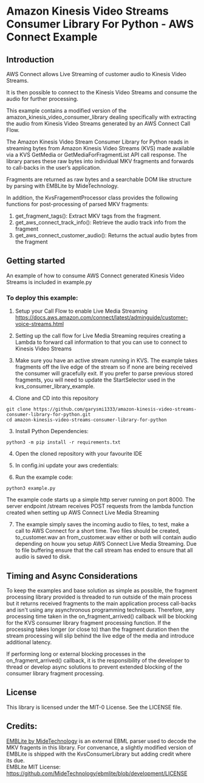 # Amazon Kinesis Video Streams Consumer Library For Python - AWS Connect Example

## Introduction

AWS Connect allows Live Streaming of customer audio to Kinesis Video Streams.

It is then possible to connect to the Kinesis Video Streams and consume the audio for further processing.

This example contains a modified version of the amazon_kinesis_video_consumer_library dealing specifically with
extracting the audio from Kinesis Video Streams generated by an AWS Connect Call Flow.

The Amazon Kinesis Video Stream Consumer Library for Python reads in streaming bytes from Amazon 
Kinesis Video Streams (KVS) made available via a KVS GetMedia or GetMediaForFragmentList API call response. 
The library parses these raw bytes into individual MKV fragments and forwards to call-backs in the user’s application.

Fragments are returned as raw bytes and a searchable DOM like structure by parsing with EMBLite by MideTechnology.

In addition, the KvsFragementProcessor class provides the following functions for post-processing of parsed MKV fragments:
1) get_fragment_tags(): Extract MKV tags from the fragment.
2) get_aws_connect_track_info(): Retrieve the audio track info from the fragment
3) get_aws_connect_customer_audio(): Returns the actual audio bytes from the fragment

## Getting started

An example of how to consume AWS Connect generated Kinesis Video Streams is included in example.py


### To deploy this example:

1. Setup your Call Flow to enable Live Media Streaming https://docs.aws.amazon.com/connect/latest/adminguide/customer-voice-streams.html

2. Setting up the call flow for Live Media Streaming requires creating a Lambda to forward call information to that you can use to connect to Kinesis Video Streams

2. Make sure you have an active stream running in KVS. The example takes fragments off the live edge of the stream so if 
none are being received the consumer will gracefully exit. If you prefer to parse previous stored fragments, you will need to update the 
StartSelector used in the kvs_consumer_library_example.

3. Clone and CD into this repository
```
git clone https://github.com/garysmi1333/amazon-kinesis-video-streams-consumer-library-for-python.git
cd amazon-kinesis-video-streams-consumer-library-for-python
```

3. Install Python Dependencies:
```
python3 -m pip install -r requirements.txt
```

4. Open the cloned repository with your favourite IDE 

5. In config.ini update your aws credentials:  

6. Run the example code:
```
python3 example.py
```

The example code starts up a simple http server running on port 8000. The server endpoint /stream receives POST requests
from the lambda function created when setting up AWS Connect Live Media Streaming

7. The example simply saves the incoming audio to files, to test, make a call to AWS Connect for a short time. 
Two files should be created, to_customer.wav an from_customer.wav either or both will contain audio depending on houw you setup
AWS Connect Live Media Streaming. Due to file buffering ensure that the call stream has ended to ensure that all audio is saved to disk.

## Timing and Async Considerations

To keep the examples and base solution as simple as possible, the fragment processing library provided is threaded to 
run outside of the main process but it returns received fragments to the main application process call-backs and isn't
using any asynchronous programming techniques. Therefore, any processing time taken in the on_fragment_arrived() callback
will be blocking for the KVS consumer library fragment processing function. If the processing takes longer (or close to) than the 
fragment duration then the stream processing will slip behind the live edge of the media and introduce additional latency.  

If performing long or external blocking processes in the on_fragment_arrived() callback, it is the responsibility of the 
developer to thread or develop async solutions to prevent extended blocking of the consumer library fragment processing. 


## License

This library is licensed under the MIT-0 License. See the LICENSE file.

## Credits:

[EMBLite by MideTechnology](https://github.com/MideTechnology/ebmlite) is an external EBML parser used to decode the MKV fragents in this library.
For convenance, a slightly modified version of EMBLite is shipped with the KvsConsumerLibrary but adding credit where its due.  
EMBLite MIT License: https://github.com/MideTechnology/ebmlite/blob/development/LICENSE  



